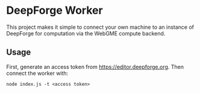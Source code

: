 # DeepForge Worker
This project makes it simple to connect your own machine to an instance of DeepForge for computation via the WebGME compute backend.

## Usage
First, generate an access token from https://editor.deepforge.org. Then connect the worker with:
```
node index.js -t <access token>
```
